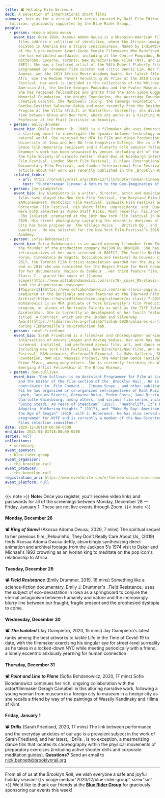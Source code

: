 ```yaml
---
title: 📽 Holiday Film Series ❄️
deck: A selection of international short films
summary: Join us for a virtual film series curated by Rail Film Editor Dan
  Sullivan, graciously supported by the Blue Rider Group.
people:
  - person: akosua-adoma-owusu
    event_bio: Born 1984, Akosua Adoma Owusu is a Ghanaian-American filmmaker whose
      films address a collision of identities, where the African immigrant
      located in America has a triple consciousness. Named by IndieWire as one
      of the 6 pre-eminent Avant-Garde Female Filmmakers Who Redefined Cinema,
      she has exhibited worldwide, including at the Centre Pompidou, Berlinale,
      Rotterdam, Locarno, Toronto, New Directors/New Films (NY), and London
      (BFI). She was a featured artist of the 56th Robert Flaherty Film Seminar
      programmed by renowned film curator and critic Dennis Lim. Her film _Kwaku
      Ananse_ won the 2013 Africa Movie Academy Award. Her latest film _White
      Afro_ won the Medien Patent Verwaltung AG Prize at the 2019 Locarno Film
      Festival. Her work is included in the collections of the Whitney Museum of
      American Art, the Centre Georges Pompidou and the Fowler Museum at UCLA.
      She has received fellowships and grants from the John Simon Guggenheim
      Memorial Foundation, the Knight Foundation, the Westridge Foundation,
      Creative Capital, the MacDowell Colony, the Camargo Foundation, the
      Goethe-Institut Salvador-Bahia and most recently from the Residency
      Program at the Villa Sträuli in Winterthur. Currently, she divides her
      time between Ghana and New York, where she works as a Visiting Assistant
      Professor at the Pratt Institute in Brooklyn.
  - person: emily-drummer
    event_bio: Emily Drummer (b. 1990) is a filmmaker who uses immersive research as
      a starting point to investigate the dynamic between technology and the
      natural world. She received her MFA in Film and Video Production from the
      University of Iowa and her BA from Hampshire College. She is a Princess
      Grace Film Honoraria recipient and a Flaherty Film Seminar fellow.
      Drummer’s work has been showcased by venues including Art of the Real at
      the Film Society of Lincoln Center, Black Box at Edinburgh International
      Film Festival, London Short Film Festival, Ji.hlava International
      Documentary Film Festival, and Camden International Film Festival. An
      article about her work was recently published in the _Brooklyn Rail_.
    related_links:
      - url: https://brooklynrail.org/2019/12/film/Subterranean-Cinema-A-Return-to-the-Geo-Imaginaries-of-the-Hollow-Earth
        text: "Subterranean Cinema: A Return to the Geo-Imaginaries of the Hollow Earth"
  - person: jay-giampietro
    event_bio: Jay Giampietro is a writer, director, actor and musician whose short
      films have played the New York Film Festival, the Maryland Film Festival,
      BAMcinemaFest, Montclair Film Festival, Sidewalk Film Festival and
      Rotterdam Film Festival. His short films _Unpresidente_ and _Quarterbacks_
      were both selected as Vimeo Staff Picks. Most recently, his short film
      _The Isolated_ premiered at the 58th New York Film Festival in October
      2020. His street photography capturing the eccentric denizens of New York
      City has been praised by _The Village Voice_, _British GQ_, and _The
      Guardian_. He was selected for the New York Film Festival’s 2016 Artist
      Academy.
  - person: sofia-bohdanowicz
    event_bio: Sofia Bohdanowicz is an award-winning filmmaker from Toronto, she is
      the founder of the production company MAISON DU BONHEUR. She has had
      retrospectives of her work screened at BAFICI, The Seattle Northwest Film
      Forum, Cinemateca de Bogotà, DocLisboa and Festival du nouveau cinéma. In
      2017, the Toronto Film Critics Association awarded her the Jay Scott Prize
      and in 2018 she was nominated for the Rogers Prize for Best Canadian Film
      for her documentary _Maison du bonheur_. Her third feature film, _MS
      Slavic 7_, graced the cover of [Cinema
      Scope](https://www.sofiabohdanowicz.com/s/cs78-_cover_MS-Slavic-7.pdf)
      (and the Argentinian newspaper
      [Página/12](https://www.sofiabohdanowicz.com/s/ms-slavic-pagina.JPG)),
      premiered at the Berlinale and was featured at the [Harvard Film
      Archive](https://harvardfilmarchive.org/calendar/ms-slavic-7-2019-09).
      Bohdanowicz is an MFA graduate of York University’s Film Production
      program, an alumni of Berlinale Talents as well as the TIFF Talent
      Accelerator. She is currently in development on her fourth feature film
      titled _A Portrait_ which won the [Kodak and Silverway
      Award](https://fidmarseille.org/fidlab/fidlab-2020/palmares-du-fidlab-2020/)
      during FIDMarseille’s co-production lab.
  - person: sarah-friedland
    event_bio: Sarah Friedland is a filmmaker and choreographer working at the
      intersection of moving images and moving bodies. Her work has been
      screened, installed, and performed across film, art, and dance venues
      including New York Film Festival, New Directors/New Films, Ann Arbor Film
      Festival, BAMcinématek, Performa19 Biennial, La MaMa Galleria, Sharjah Art
      Foundation, MAM Rio, Wassaic Project, the American Dance Festival and
      Dixon Place, among many others. She is currently finishing the AIM
      Emerging Artist Fellowship at The Bronx Museum.
  - person: dan-sullivan
    event_bio: "Dan Sullivan is an Assistant Programmer for Film at Lincoln Center
      and the Editor of the film section of the _Brooklyn Rail_. He is a
      contributor to _Film Comment_, _Cinema Scope_, and other publications. At
      FLC he has organized or co-organized retrospectives of Raúl Ruiz, David
      Lynch, Jacques Rivette, Germaine Dulac, Pedro Costa, Jane Birkin, and
      Charlotte Gainsbourg, among others, and various film series including
      “Going Steadi: 40 Years of Steadicam” (2017), “Heathcliff, It’s Me:
      Adapting _Wuthering Heights_” (2017), and “Make My Day: American Movies in
      the Age of Reagan” (2019, with J. Hoberman). He has also served as a
      programmer for NYFF and is currently a member of the New Directors/New
      Films selection committee."
date: 2020-12-28T10:00:00-0500
end_date: 2021-01-01T18:00:00-0500
series: null
collections:
  - screening
event_sponsor:
  - blue-rider-group
event_organizer:
  - the-brooklyn-rail
event_producer:
  - the-brooklyn-rail
registration_url: https://www.eventbrite.com/e/the-new-social-environment-204-208-holiday-film-series-tickets-133876565411
event_platform: null
---
```

{{< note >}}
**Note:** Once you register, you'll receive video links and passwords for all of the screenings between Monday, December 28 — Friday, January 1. These are not live events through Zoom. 
{{< /note >}}
#### Monday, December 28
📽 ***King of Sanwi*** (Akosua Adoma Owusu, 2020, 7 mins) The spiritual sequel to her previous film \_Pelourinho, They Don't Really Care About Us\_ (2019) finds Akosua Adoma Owusu deftly, absorbingly synthesizing direct animation and archival footage from the Jackson 5’s 1974 visit to Dakar and Michael's 1992 crowning as an Ivorian king to meditate on the pop icon's relationship to Africa.
#### Tuesday, December 29
📽 ***Field Resistance*** (Emily Drummer, 2019, 16 mins) Something like a science-fiction documentary, Emily J. Drummer's \_Field Resistance\_ uses the subject of eco-devastation in Iowa as a springboard to conjure the eternal antagonism between humanity and nature and the increasingly blurry line between our fraught, fragile present and the prophesied dystopia to come.
#### Wednesday, December 30
📽 ***The Isolated*** (Jay Giampietro, 2020, 15 mins) Jay Giampietro's latest ranks among the best artworks to tackle Life in the Time of Covid-19 to date, with the filmmaker exercising his singular eye for street-level surreality as he takes in a locked-down NYC while meeting periodically with a friend, a lonely eccentric anxiously yearning for human connection.
#### Thursday, December 31
📽 ***Point and Line to Plane*** (Sofia Bohdanowicz, 2020, 17 mins) Sofia Bohdanowicz continues her rich, ongoing collaboration with the actor/filmmaker Deragh Campbell in this alluring narrative work, following a young woman from museum in a foreign city to museum in a foreign city as she recalls a friend by way of the paintings of Wassily Kandinsky and Hilma af Klint.
#### Friday, January 1
📽 ***Drills*** (Sarah Friedland, 2020, 17 mins) The link between performance and the everyday anxieties of our age is a prevalent subject in the work of Sarah Friedland, and her latest, \_Drills\_, is no exception, a mesmerizing dance film that locates its choreography within the physical movements of preparatory exercises (including active shooter drills and corporate meditation guides).
**Questions?** Send an email to [nick.bennett@brooklynrail.org](mailto:nick.bennett@brooklynrail.org)
- - -
From all of us at the *Brooklyn Rail*, we wish everyone a safe and joyful holiday season!
{{< image media="2020/12/blue-rider-group" size="sm" >}}
We'd like to thank our friends at the **[Blue Rider Group](https://advisor.morganstanley.com/blue-rider-group)** for graciously sponsoring our events this week!